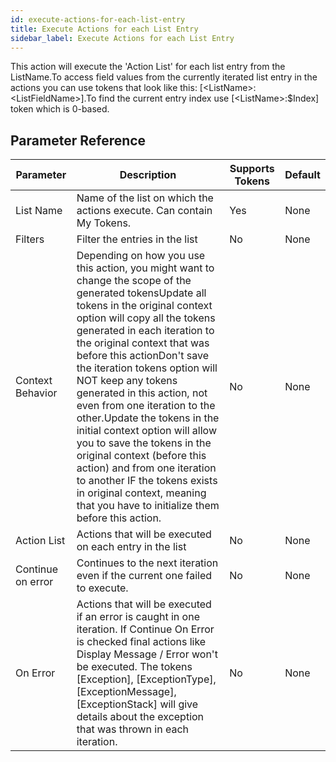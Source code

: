 ```yaml
---
id: execute-actions-for-each-list-entry
title: Execute Actions for each List Entry
sidebar_label: Execute Actions for each List Entry
---
```



This action will execute the 'Action List' for each list entry from the ListName.To access field values from the currently iterated list entry in the actions you can use tokens that look like this: [&lt;ListName&gt;:&lt;ListFieldName&gt;].To find the current entry index use [&lt;ListName&gt;:$Index] token which is 0-based.

## Parameter Reference
| Parameter | Description | Supports Tokens | Default |
| -- | -- | -- | -- |
| List Name | Name of the list on which the actions execute. Can contain My Tokens. | Yes | None |
| Filters | Filter the entries in the list | No | None |
| Context Behavior | Depending on how you use this action, you might want to change the scope of the generated tokensUpdate all tokens in the original context option will copy all the tokens generated in each iteration to the original context that was before this actionDon't save the iteration tokens option will NOT keep any tokens generated in this action, not even from one iteration to the other.Update the tokens in the initial context option will allow you to save the tokens in the original context (before this action) and from one iteration to another IF the tokens exists in original context, meaning that you have to initialize them before this action. | No | None |
| Action List | Actions that will be executed on each entry in the list | No | None |
| Continue on error | Continues to the next iteration even if the current one failed to execute. | No | None |
| On Error | Actions that will be executed if an error is caught in one iteration. If Continue On Error is checked final actions like Display Message / Error won't be executed. The tokens [Exception], [ExceptionType], [ExceptionMessage], [ExceptionStack] will give details about the exception that was thrown in each iteration. | No | None |

